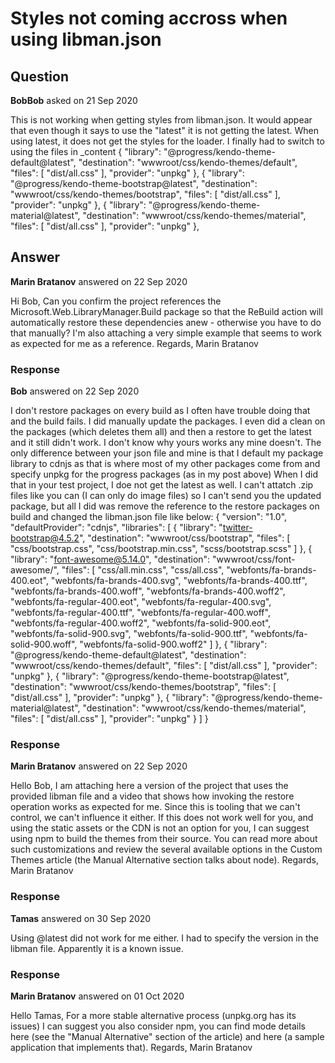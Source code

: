 # Styles not coming accross when using libman.json

## Question

**BobBob** asked on 21 Sep 2020

This is not working when getting styles from libman.json. It would appear that even though it says to use the "latest" it is not getting the latest. When using latest, it does not get the styles for the loader. I finally had to switch to using the files in _content { "library": "@progress/kendo-theme-default@latest", "destination": "wwwroot/css/kendo-themes/default", "files": [ "dist/all.css" ], "provider": "unpkg" }, { "library": "@progress/kendo-theme-bootstrap@latest", "destination": "wwwroot/css/kendo-themes/bootstrap", "files": [ "dist/all.css" ], "provider": "unpkg" }, { "library": "@progress/kendo-theme-material@latest", "destination": "wwwroot/css/kendo-themes/material", "files": [ "dist/all.css" ], "provider": "unpkg" },

## Answer

**Marin Bratanov** answered on 22 Sep 2020

Hi Bob, Can you confirm the project references the Microsoft.Web.LibraryManager.Build package so that the ReBuild action will automatically restore these dependencies anew - otherwise you have to do that manually? I'm also attaching a very simple example that seems to work as expected for me as a reference. Regards, Marin Bratanov

### Response

**Bob** answered on 22 Sep 2020

I don't restore packages on every build as I often have trouble doing that and the build fails. I did manually update the packages. I even did a clean on the packages (which deletes them all) and then a restore to get the latest and it still didn't work. I don't know why yours works any mine doesn't. The only difference between your json file and mine is that I default my package library to cdnjs as that is where most of my other packages come from and specify unpkg for the progress packages (as in my post above) When I did that in your test project, I doe not get the latest as well. I can't attatch .zip files like you can (I can only do image files) so I can't send you the updated package, but all I did was remove the reference to the restore packages on build and changed the libman.json file like below: { "version": "1.0", "defaultProvider": "cdnjs", "libraries": [ { "library": "twitter-bootstrap@4.5.2", "destination": "wwwroot/css/bootstrap", "files": [ "css/bootstrap.css", "css/bootstrap.min.css", "scss/bootstrap.scss" ] }, { "library": "font-awesome@5.14.0", "destination": "wwwroot/css/font-awesome/", "files": [ "css/all.min.css", "css/all.css", "webfonts/fa-brands-400.eot", "webfonts/fa-brands-400.svg", "webfonts/fa-brands-400.ttf", "webfonts/fa-brands-400.woff", "webfonts/fa-brands-400.woff2", "webfonts/fa-regular-400.eot", "webfonts/fa-regular-400.svg", "webfonts/fa-regular-400.ttf", "webfonts/fa-regular-400.woff", "webfonts/fa-regular-400.woff2", "webfonts/fa-solid-900.eot", "webfonts/fa-solid-900.svg", "webfonts/fa-solid-900.ttf", "webfonts/fa-solid-900.woff", "webfonts/fa-solid-900.woff2" ] }, { "library": "@progress/kendo-theme-default@latest", "destination": "wwwroot/css/kendo-themes/default", "files": [ "dist/all.css" ], "provider": "unpkg" }, { "library": "@progress/kendo-theme-bootstrap@latest", "destination": "wwwroot/css/kendo-themes/bootstrap", "files": [ "dist/all.css" ], "provider": "unpkg" }, { "library": "@progress/kendo-theme-material@latest", "destination": "wwwroot/css/kendo-themes/material", "files": [ "dist/all.css" ], "provider": "unpkg" } ] }

### Response

**Marin Bratanov** answered on 22 Sep 2020

Hello Bob, I am attaching here a version of the project that uses the provided libman file and a video that shows how invoking the restore operation works as expected for me. Since this is tooling that we can't control, we can't influence it either. If this does not work well for you, and using the static assets or the CDN is not an option for you, I can suggest using npm to build the themes from their source. You can read more about such customizations and review the several available options in the Custom Themes article (the Manual Alternative section talks about node). Regards, Marin Bratanov

### Response

**Tamas** answered on 30 Sep 2020

Using @latest did not work for me either. I had to specify the version in the libman file. Apparently it is a known issue.

### Response

**Marin Bratanov** answered on 01 Oct 2020

Hello Tamas, For a more stable alternative process (unpkg.org has its issues) I can suggest you also consider npm, you can find mode details here (see the "Manual Alternative" section of the article) and here (a sample application that implements that). Regards, Marin Bratanov
